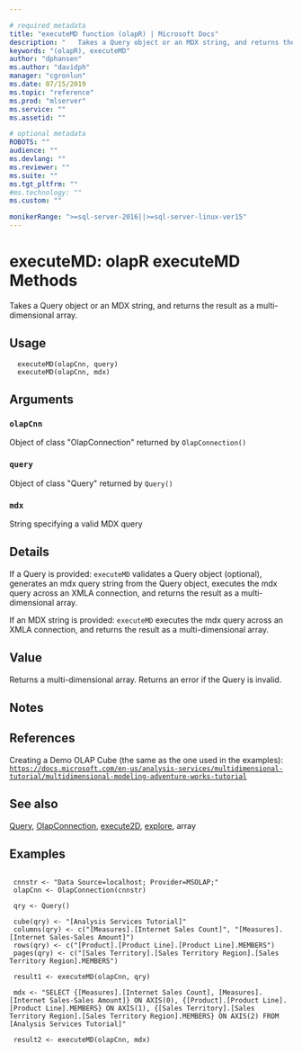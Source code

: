 ```yaml
--- 

# required metadata 
title: "executeMD function (olapR) | Microsoft Docs" 
description: "   Takes a Query object or an MDX string, and returns the result as a multi-dimensional array. " 
keywords: "(olapR), executeMD" 
author: "dphansen"
ms.author: "davidph" 
manager: "cgronlun" 
ms.date: 07/15/2019
ms.topic: "reference" 
ms.prod: "mlserver" 
ms.service: "" 
ms.assetid: "" 

# optional metadata 
ROBOTS: "" 
audience: "" 
ms.devlang: "" 
ms.reviewer: "" 
ms.suite: "" 
ms.tgt_pltfrm: "" 
#ms.technology: "" 
ms.custom: "" 

monikerRange: ">=sql-server-2016||>=sql-server-linux-ver15"
--- 
```





# executeMD: olapR executeMD Methods 



Takes a Query object or an MDX string, and returns the result as a multi-dimensional array.



## Usage

```   
  executeMD(olapCnn, query)
  executeMD(olapCnn, mdx)

```


## Arguments



### `olapCnn`
 Object of class "OlapConnection" returned by `OlapConnection()` 


### `query`
 Object of class "Query" returned by `Query()` 


### `mdx`
 String specifying a valid MDX query 




## Details

If a Query is provided:
`executeMD` validates a Query object (optional), generates an mdx query string from the Query object, executes the mdx query across an XMLA connection, and returns the result  as a multi-dimensional array.

If an MDX string is provided:
`executeMD` executes the mdx query across an XMLA connection, and returns the result  as a multi-dimensional array.



## Value

Returns a multi-dimensional array.
Returns an error if the Query is invalid.


## Notes





## References

Creating a Demo OLAP Cube (the same as the one used in the examples): 
[`https://docs.microsoft.com/en-us/analysis-services/multidimensional-tutorial/multidimensional-modeling-adventure-works-tutorial`](/analysis-services/multidimensional-tutorial/multidimensional-modeling-adventure-works-tutorial)




## See also

[Query](Query.md), [OlapConnection](OlapConnection.md), [execute2D](Execute2D.md), [explore](Explore.md), array


## Examples

 ```

  cnnstr <- "Data Source=localhost; Provider=MSOLAP;"
  olapCnn <- OlapConnection(cnnstr)

  qry <- Query()

  cube(qry) <- "[Analysis Services Tutorial]"
  columns(qry) <- c("[Measures].[Internet Sales Count]", "[Measures].[Internet Sales-Sales Amount]")
  rows(qry) <- c("[Product].[Product Line].[Product Line].MEMBERS") 
  pages(qry) <- c("[Sales Territory].[Sales Territory Region].[Sales Territory Region].MEMBERS")

  result1 <- executeMD(olapCnn, qry)

  mdx <- "SELECT {[Measures].[Internet Sales Count], [Measures].[Internet Sales-Sales Amount]} ON AXIS(0), {[Product].[Product Line].[Product Line].MEMBERS} ON AXIS(1), {[Sales Territory].[Sales Territory Region].[Sales Territory Region].MEMBERS} ON AXIS(2) FROM [Analysis Services Tutorial]"

  result2 <- executeMD(olapCnn, mdx)
```
